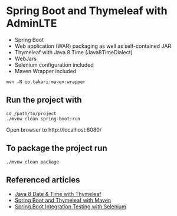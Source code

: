 Spring Boot and Thymeleaf with AdminLTE
=======================================

- Spring Boot
- Web application (WAR) packaging as well as self-contained JAR
- Thymeleaf with Java 8 Time (Java8TimeDialect)
- WebJars
- Selenium configuration included
- Maven Wrapper included

```
mvn -N io.takari:maven:wrapper
```

## Run the project with

```
cd /path/to/project
./mvnw clean spring-boot:run
```

Open browser to http://localhost:8080/


## To package the project run

```
./mvnw clean package
```

Referenced articles
-------------------

- [Java 8 Date & Time with Thymeleaf](http://blog.codeleak.pl/2015/11/how-to-java-8-date-time-with-thymeleaf.html)
- [Spring Boot and Thymeleaf with Maven](http://blog.codeleak.pl/2014/04/how-to-spring-boot-and-thymeleaf-with-maven.html)
- [Spring Boot Integration Testing with Selenium](http://blog.codeleak.pl/2015/03/spring-boot-integration-testing-with.html)
